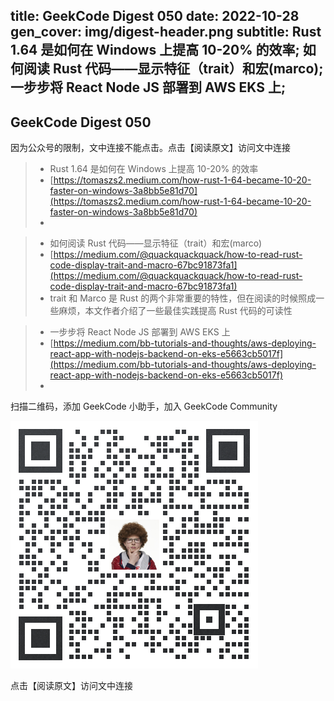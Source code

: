 title: GeekCode Digest 050
date: 2022-10-28
gen_cover: img/digest-header.png
subtitle: Rust 1.64 是如何在 Windows 上提高 10-20% 的效率; 如何阅读 Rust 代码——显示特征（trait）和宏(marco); 一步步将 React Node JS 部署到 AWS EKS 上; 
---
GeekCode Digest 050
---
因为公众号的限制，文中连接不能点击。点击【阅读原文】访问文中连接

> * Rust 1.64 是如何在 Windows 上提高 10-20% 的效率
> * [https://tomaszs2.medium.com/how-rust-1-64-became-10-20-faster-on-windows-3a8bb5e81d70](https://tomaszs2.medium.com/how-rust-1-64-became-10-20-faster-on-windows-3a8bb5e81d70)
> * 

> * 如何阅读 Rust 代码——显示特征（trait）和宏(marco)
> * [https://medium.com/@quackquackquack/how-to-read-rust-code-display-trait-and-macro-67bc91873fa1](https://medium.com/@quackquackquack/how-to-read-rust-code-display-trait-and-macro-67bc91873fa1)
> * trait 和 Marco 是 Rust 的两个非常重要的特性，但在阅读的时候照成一些麻烦，本文作者介绍了一些最佳实践提高 Rust 代码的可读性

> * 一步步将 React Node JS 部署到 AWS EKS 上
> * [https://medium.com/bb-tutorials-and-thoughts/aws-deploying-react-app-with-nodejs-backend-on-eks-e5663cb5017f](https://medium.com/bb-tutorials-and-thoughts/aws-deploying-react-app-with-nodejs-backend-on-eks-e5663cb5017f)
> * 



扫描二维码，添加 GeekCode 小助手，加入 GeekCode Community

![](img/genius-qrcode.png)

点击【阅读原文】访问文中连接